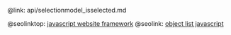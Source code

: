 @link: api/selectionmodel_isselected.md

@seolinktop: [javascript website framework](https://webix.com)
@seolink: [object list javascript](https://webix.com/widget/list/)